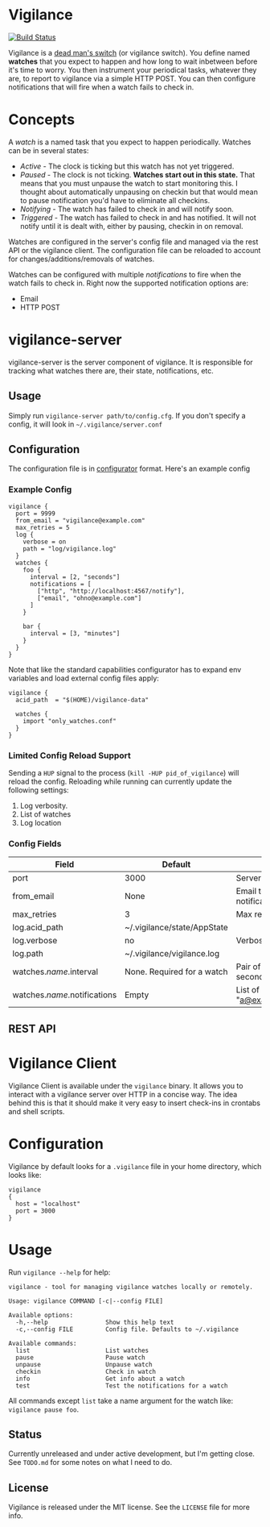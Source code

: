 # Vigilance
[![Build Status](https://travis-ci.org/MichaelXavier/vigilance.png?branch=master)](https://travis-ci.org/MichaelXavier/vigilance)

Vigilance is a [dead man's switch](https://en.wikipedia.org/wiki/Dead_man%27s_switch)
(or vigilance switch). You define named **watches** that you expect to happen
and how long to wait inbetween before it's time to worry. You then instrument
your periodical tasks, whatever they are, to report to vigilance via a simple
HTTP POST. You can then configure notifications that will fire when a watch
fails to check in.

# Concepts
A *watch* is a named task that you expect to happen periodically. Watches can
be in several states:

* *Active* - The clock is ticking but this watch has not yet triggered.
* *Paused* - The clock is not ticking. **Watches start out in this state.**
  That means that you must unpause the watch to start monitoring this. I
  thought about automatically unpausing on checkin but that would mean to pause
  notification you'd have to eliminate all checkins.
* *Notifying* - The watch has failed to check in and will notify soon.
* *Triggered* - The watch has failed to check in and has notified. It will not
  notify until it is dealt with, either by pausing, checkin in on removal.

Watches are configured in the server's config file and managed via the rest API
or the vigilance client. The configuration file can be reloaded to account for
changes/additions/removals of watches.

Watches can be configured with multiple *notifications* to fire when the watch
fails to check in. Right now the supported notification options are:

* Email
* HTTP POST

# vigilance-server
vigilance-server is the server component of vigilance. It is responsible for
tracking what watches there are, their state, notifications, etc.

## Usage
Simply run `vigilance-server path/to/config.cfg`. If you don't specify a
config, it will look in `~/.vigilance/server.conf`

## Configuration
The configuration file is in
[configurator](http://hackage.haskell.org/package/configurator) format. Here's
an example config

### Example Config

    vigilance {
      port = 9999
      from_email = "vigilance@example.com"
      max_retries = 5
      log {
        verbose = on
        path = "log/vigilance.log"
      }
      watches {
        foo {
          interval = [2, "seconds"]
          notifications = [
            ["http", "http://localhost:4567/notify"],
            ["email", "ohno@example.com"]
          ]
        }

        bar {
          interval = [3, "minutes"]
        }
      }
    }

Note that like the standard capabilities configurator has to expand env
variables and  load external config files apply:

    vigilance {
      acid_path  = "$(HOME)/vigilance-data"

      watches {
        import "only_watches.conf"
      }
    }

### Limited Config Reload Support
Sending a `HUP` signal to the process (`kill -HUP pid_of_vigilance`) will
reload the config. Reloading while running can currently update the following
settings:

1. Log verbosity.
2. List of watches
3. Log location

### Config Fields

| Field                          | Default                     | Description                                                 | Reloadable |
| ------------------------------ | --------------------------- | ---------------------------------------------------------   | ---------- |
| port                           | 3000                        | Server port                                                 | No         |
| from_email                     | None                        | Email  to send from. If missing, no email notifications     | No         |
| max_retries                    | 3                           | Max retries for notifications                               | No         |
| log.acid_path                  | ~/.vigilance/state/AppState |                                                             | No         |
| log.verbose                    | no                          | Verbose logging                                             | Yes        |
| log.path                       | ~/.vigilance/vigilance.log  |                                                             | Yes        |
| watches._name_.interval        | None. Required for a watch  | Pair of number and seconds/minutes/hours/days/weeks/years   | Yes        |
| watches._name_.notifications   | Empty                       | List of pairs ["http", "url"] or ["email", "a@example.com"] | Yes        |

## REST API

# Vigilance Client
Vigilance Client is available under the `vigilance` binary. It allows you to
interact with a vigilance server over HTTP in a concise way. The idea behind
this is that it should make it very easy to insert check-ins in crontabs and
shell scripts.


# Configuration
Vigilance by default looks for a `.vigilance` file in your home directory,
which looks like:

    vigilance
    {
      host = "localhost"
      port = 3000
    }

# Usage
Run `vigilance --help` for help:

    vigilance - tool for managing vigilance watches locally or remotely.

    Usage: vigilance COMMAND [-c|--config FILE]

    Available options:
      -h,--help                Show this help text
      -c,--config FILE         Config file. Defaults to ~/.vigilance

    Available commands:
      list                     List watches
      pause                    Pause watch
      unpause                  Unpause watch
      checkin                  Check in watch
      info                     Get info about a watch
      test                     Test the notifications for a watch

All commands except `list` take a name argument for the watch like: `vigilance
pause foo`.

## Status
Currently unreleased and under active development, but I'm getting close. See
`TODO.md` for some notes on what I need to do.

## License
Vigilance is released under the MIT license. See the `LICENSE` file for more
info.
